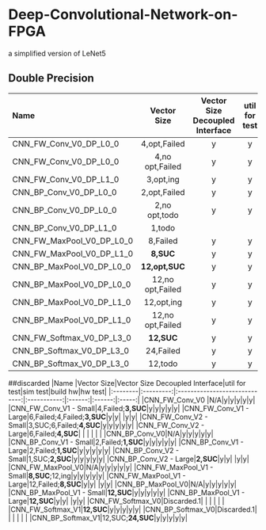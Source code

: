 # Deep-Convolutional-Network-on-FPGA
a simplified version of LeNet5

## Double Precision
|Name     |Vector Size|Vector Size Decoupled Interface|util for test|sim test|build hw|hw test|resource utilization|
|:--------|:---------:|:-----------------------------:|:-----------:|:------:|:------:|:-----:|:------------------:|
|CNN_FW_Conv_V0_DP_L0_0|4,opt,Failed|y|y|y| | | |
|CNN_FW_Conv_V0_DP_L0_0|4,no opt,Failed|y|y|y| | | |
|CNN_FW_Conv_V0_DP_L1_0|3,opt,ing|y|y|y| | | |
|CNN_BP_Conv_V0_DP_L0_0|2,opt,Failed|y|y|**N**| | | |
|CNN_BP_Conv_V0_DP_L0_0|2,no opt,todo|y|y|**N**| | | |
|CNN_BP_Conv_V0_DP_L1_0|1,todo| | | | | | |
|CNN_FW_MaxPool_V0_DP_L0_0|8,Failed|y|y|y| | | |
|CNN_FW_MaxPool_V0_DP_L1_0|**8,SUC**|y|y|y| | | |
|CNN_BP_MaxPool_V0_DP_L0_0|**12,opt,SUC**|y|y|y| | | |
|CNN_BP_MaxPool_V0_DP_L0_0|12,no opt,Failed|y|y|y| | | |
|CNN_BP_MaxPool_V0_DP_L1_0|12,opt,ing|y|y|y| | | |
|CNN_BP_MaxPool_V0_DP_L1_0|12,no opt,Failed|y|y|y| | | |
|CNN_FW_Softmax_V0_DP_L3_0|**12,SUC**|y|y|y| | | |
|CNN_BP_Softmax_V0_DP_L3_0|24,Failed|y|y|y| | | |
|CNN_BP_Softmax_V0_DP_L3_0|12,todo|y|y|y| | | |



##discarded
|Name     |Vector Size|Vector Size Decoupled Interface|util for test|sim test|build hw|hw test|
|:--------|:---------:|:-----------------------------:|:-----------:|:------:|:------:|:-----:|
|CNN_FW_Conv_V0   |N/A|y|y|y|y|y|
|CNN_FW_Conv_V1 - Small|4,Failed;**3,SUC**|y|y|y|y|y|
|CNN_FW_Conv_V1 - Large|6,Failed;4,Failed;**3,SUC**|y|y| |y|y|
|CNN_FW_Conv_V2 - Small|3,SUC;6,Failed;**4,SUC**|y|y|y|y|y|
|CNN_FW_Conv_V2 - Large|6,Failed;**4,SUC**| | | | | |
|CNN_BP_Conv_V0|N/A|y|y|y|y|y|
|CNN_BP_Conv_V1 - Small|2,Failed;**1,SUC**|y|y|y|y|y|
|CNN_BP_Conv_V1 - Large|2,Failed;**1,SUC**|y|y|y|y|y|
|CNN_BP_Conv_V2 - Small|1,SUC;**2,SUC**|y|y|y|y|y|
|CNN_BP_Conv_V2 - Large|**2,SUC**|y|y| |y|y|
|CNN_FW_MaxPool_V0|N/A|y|y|y|y|y|
|CNN_FW_MaxPool_V1 - Small|**8,SUC**;12,ing|y|y|y|y|y|
|CNN_FW_MaxPool_V1 - Large|12,Failed;**8,SUC**|y|y| |y|y|
|CNN_BP_MaxPool_V0|N/A|y|y|y|y|y|
|CNN_BP_MaxPool_V1 - Small|**12,SUC**|y|y|y|y|y|
|CNN_BP_MaxPool_V1 - Large|**12,SUC**|y|y| |y|y|
|CNN_FW_Softmax_V0|Discarded.1| | | | | |
|CNN_FW_Softmax_V1|**12,SUC**|y|y|y|y|y|
|CNN_BP_Softmax_V0|Discarded.1| | | | | |
|CNN_BP_Softmax_V1|12,SUC;**24,SUC**|y|y|y|y|y|

